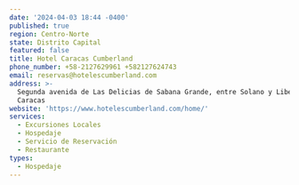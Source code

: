 ```yaml
---
date: '2024-04-03 18:44 -0400'
published: true
region: Centro-Norte
state: Distrito Capital
featured: false
title: Hotel Caracas Cumberland
phone_number: +58-2127629961 +582127624743
email: reservas@hotelescumberland.com
address: >-
  Segunda avenida de Las Delicias de Sabana Grande, entre Solano y Libertador.
  Caracas
website: 'https://www.hotelescumberland.com/home/'
services:
  - Excursiones Locales
  - Hospedaje
  - Servicio de Reservación
  - Restaurante
types:
  - Hospedaje
---
```


